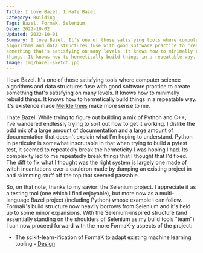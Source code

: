 ```yaml
---
Title: I Love Bazel, I Hate Bazel
Category: Building
Tags: Bazel, FormaK, Selenium
Date: 2022-10-02
Updated: 2022-10-01
Summary: I love Bazel. It's one of those satisfying tools where computer science
algorithms and data structures fuse with good software practice to create
something that's satisfying on many levels. It knows how to minimally rebuild
things. It knows how to hermetically build things in a repeatable way. I also hate Bazel.
Image: img/bazel-sketch.jpg
---
```


I love Bazel. It's one of those satisfying tools where computer science
algorithms and data structures fuse with good software practice to create
something that's satisfying on many levels. It knows how to minimally rebuild
things. It knows how to hermetically build things in a repeatable way. It's
existence made [Merkle
trees](https://sluongng.hashnode.dev/bazel-caching-explained-pt-1-how-bazel-works)
make more sense to me.

I hate Bazel. While trying to figure out building a mix of Python and C++, I've
wandered endlessly trying to sort out how to get it working. I dislike the odd
mix of a large amount of documentation and a large amount of documentation that
doesn't explain what I'm hoping to understand. Python in particular is somewhat
inscrutable in that when trying to build a pytest test, it seemed to repeatedly
break the hermeticity I was hoping I had. Its complexity led to me repeatedly
break things that I thought that I'd fixed.  The diff to fix what I thought was
the right system is largely one made of witch incantations over a cauldron made
by dumping an existing project in and skimming stuff off the top that seemed
passable.

So, on that note, thanks to my savior: the Selenium project. I appreciate it as
a testing tool (one which I find enjoyable), but more now as a multi-language
Bazel project (including Python) whose example I can follow. FormaK's build
structure now heavily borrows from Selenium and it's held up to some minor
expansions. With the Selenium-inspired structure (and essentially standing on
the shoulders of Selenium as my build tools "team") I can now proceed forward
with the more FormaK-y aspects of the project:
- The scikit-learn-ification of FormaK to adapt existing machine learning
  tooling - [Design](https://github.com/buckbaskin/formak/blob/sklearn-integration/designs/sklearn-integration.md)

